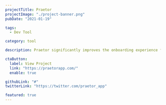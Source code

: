 ```yaml
---
projectTitle: Praetor
projectImage: "./project-banner.png"
pubDate: "2021-01-19"

tags:
  - Dev Tool

category: tool

description: Praetor significantly improves the onboarding experience for Akash providers and remains the largest contributor to Akash's supply growth. They host their entire infrastructure on Akash.

ctaButton:
  label: View Project
  link: "https://praetorapp.com/"
  enable: true

githubLink: "#"
twitterLink: "https://twitter.com/praetor_app"

featured: true
---
```


